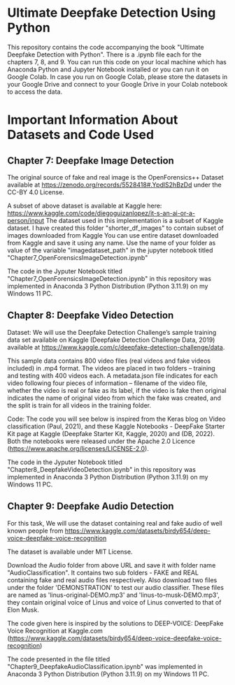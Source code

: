 # Ultimate Deepfake Detection Using Python
This repository contains the code accompanying the book "Ultimate Deepfake Detection with Python".
There is a .ipynb file each for the chapters 7, 8, and 9.
You can run this code on your local machine which has Anaconda Python and Jupyter Notebook installed or you can run it on Google Colab. In case you run on Google Colab, please store the datasets in your Google Drive and connect to your Google Drive in your Colab notebook to access the data.


# Important Information About Datasets and Code Used

## Chapter 7: Deepfake Image Detection 

The original source of fake and real image is the OpenForensics++ Dataset available at https://zenodo.org/records/5528418#.YpdlS2hBzDd under the CC-BY 4.0 License.

A subset of above dataset is available at Kaggle here: https://www.kaggle.com/code/diegoguizanlopez/it-s-an-ai-or-a-person/input
The dataset used in this implementation is a subset of Kaggle dataset.
I have created this folder "shorter_df_images" to contain subset of images downloaded from Kaggle
You can use entire dataset downloaded from Kaggle and save it using any name. Use the name of your folder 
as value of the variable "imagedataset_path" in the jupyter notebook titled "Chapter7_OpenForensicsImageDetection.ipynb"


The code in the Jyputer Notebook titled "Chapter7_OpenForensicsImageDetection.ipynb" in this repository was implemented in Anaconda 3 Python Distribution (Python 3.11.9) on my Windows 11 PC. 



## Chapter 8: Deepfake Video Detection
Dataset: 
We will use the Deepfake Detection Challenge’s sample training data set available on Kaggle (Deepfake Detection Challenge Data, 2019) available at https://www.kaggle.com/c/deepfake-detection-challenge/data. 

This sample data contains 800 video files (real videos and fake videos included) in .mp4 format. The videos are placed in two folders – training and testing with 400 videos each. A metadata.json file indicates for each video following four pieces of information – filename of the video file, whether the video is real or fake as its label, if the video is fake then original indicates the name of original video from which the fake was created, and the split is train for all videos in the training folder.

Code:
The code you will see below is inspired from the Keras blog on Video classification (Paul, 2021), and these Kaggle Notebooks - DeepFake Starter Kit page at Kaggle (Deepfake Starter Kit, Kaggle, 2020) and (DB, 2022). Both the notebooks were released under the Apache 2.0 Licence (https://www.apache.org/licenses/LICENSE-2.0). 

The code in the Jyputer Notebook titled "Chapter8_DeepfakeVideoDetection.ipynb" in this repository was implemented in Anaconda 3 Python Distribution (Python 3.11.9) on my Windows 11 PC. 


## Chapter 9: Deepfake Audio Detection

For this task, We will use the dataset containing real and fake audio of well known people from https://www.kaggle.com/datasets/birdy654/deep-voice-deepfake-voice-recognition

The dataset is available under MIT License.

Download the Audio folder from above URL and save it with folder name "AudioClassification". It contains two sub folders - FAKE and REAL containing fake and real audio files respectively. Also download two files under the folder 'DEMONSTRATION' to test our audio classifier. These files are named as 'linus-original-DEMO.mp3' and 'linus-to-musk-DEMO.mp3', they contain original voice of Linus and voice of Linus converted to that of Elon Musk.

The code given here is inspired by the solutions to DEEP-VOICE: DeepFake Voice Recognition at Kaggle.com (https://www.kaggle.com/datasets/birdy654/deep-voice-deepfake-voice-recognition)

The code presented in the file titled "Chapter9_DeepfakeAudioClassification.ipynb" was implemented in Anaconda 3 Python Distribution (Python 3.11.9) on my Windows 11 PC.




